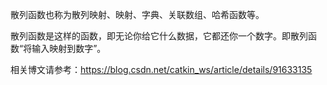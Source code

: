 
散列函数也称为散列映射、映射、字典、关联数组、哈希函数等。

散列函数是这样的函数，即无论你给它什么数据，它都还你一个数字。即散列函数“将输入映射到数字”。

相关博文请参考：https://blog.csdn.net/catkin_ws/article/details/91633135
